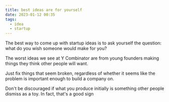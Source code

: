 ```yaml
---
title: best ideas are for yourself
date: 2023-01-12 00:35
tags:
  - idea
  - startup
---
```


The best way to come up with startup ideas is to ask yourself the question: what do you wish someone would make for you?

The worst ideas we see at Y Combinator are from young founders making things they think other people will want.

Just fix things that seem broken, regardless of whether it seems like the problem is important enough to build a company on.

Don't be discouraged if what you produce initially is something other people dismiss as a toy. In fact, that's a good sign
